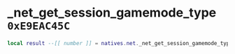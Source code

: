 # _net_get_session_gamemode_type `0xE9EAC45C`

```lua
local result --[[ number ]] = natives.net._net_get_session_gamemode_type(_unk0 --[[ number ]])
```